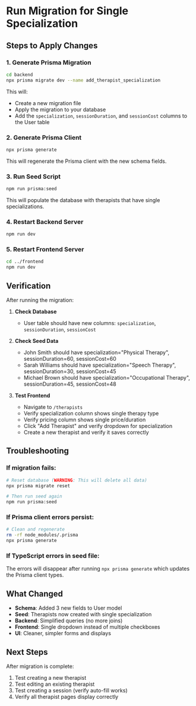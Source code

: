 # Run Migration for Single Specialization

## Steps to Apply Changes

### 1. Generate Prisma Migration
```bash
cd backend
npx prisma migrate dev --name add_therapist_specialization
```

This will:
- Create a new migration file
- Apply the migration to your database
- Add the `specialization`, `sessionDuration`, and `sessionCost` columns to the User table

### 2. Generate Prisma Client
```bash
npx prisma generate
```

This will regenerate the Prisma client with the new schema fields.

### 3. Run Seed Script
```bash
npm run prisma:seed
```

This will populate the database with therapists that have single specializations.

### 4. Restart Backend Server
```bash
npm run dev
```

### 5. Restart Frontend Server
```bash
cd ../frontend
npm run dev
```

## Verification

After running the migration:

1. **Check Database**
   - User table should have new columns: `specialization`, `sessionDuration`, `sessionCost`

2. **Check Seed Data**
   - John Smith should have specialization="Physical Therapy", sessionDuration=60, sessionCost=60
   - Sarah Williams should have specialization="Speech Therapy", sessionDuration=30, sessionCost=45
   - Michael Brown should have specialization="Occupational Therapy", sessionDuration=45, sessionCost=48

3. **Test Frontend**
   - Navigate to `/therapists`
   - Verify specialization column shows single therapy type
   - Verify pricing column shows single price/duration
   - Click "Add Therapist" and verify dropdown for specialization
   - Create a new therapist and verify it saves correctly

## Troubleshooting

### If migration fails:
```bash
# Reset database (WARNING: This will delete all data)
npx prisma migrate reset

# Then run seed again
npm run prisma:seed
```

### If Prisma client errors persist:
```bash
# Clean and regenerate
rm -rf node_modules/.prisma
npx prisma generate
```

### If TypeScript errors in seed file:
The errors will disappear after running `npx prisma generate` which updates the Prisma client types.

## What Changed

- **Schema**: Added 3 new fields to User model
- **Seed**: Therapists now created with single specialization
- **Backend**: Simplified queries (no more joins)
- **Frontend**: Single dropdown instead of multiple checkboxes
- **UI**: Cleaner, simpler forms and displays

## Next Steps

After migration is complete:
1. Test creating a new therapist
2. Test editing an existing therapist
3. Test creating a session (verify auto-fill works)
4. Verify all therapist pages display correctly
